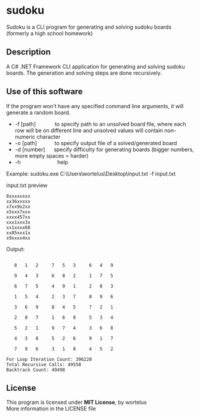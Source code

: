 # sudoku
Sudoku is a CLI program for generating and solving sudoku boards (formerly a high school homework)
## Description
A C# .NET Framework CLI application for generating and solving sudoku boards. The generation and solving steps are done recursively.
## Use of this software
If the program won't have any specified command line arguments, it will generate a random board.
- -f [path]&nbsp;&nbsp;&nbsp;&nbsp;&nbsp;&nbsp;&nbsp;&nbsp;&nbsp;&nbsp;&nbsp;&nbsp;&nbsp;to specify path to an unsolved board file, where each row will be on different line and unsolved values will contain non-numeric character
- -o [path]&nbsp;&nbsp;&nbsp;&nbsp;&nbsp;&nbsp;&nbsp;&nbsp;&nbsp;&nbsp;&nbsp;&nbsp;to specify output file of a solved/generated board
- -d [number]&nbsp;&nbsp;&nbsp;&nbsp;&nbsp;&nbsp;specify difficulty for generating boards (bigger numbers, more empty spaces = harder)
- -h &nbsp;&nbsp;&nbsp;&nbsp;&nbsp;&nbsp;&nbsp;&nbsp;&nbsp;&nbsp;&nbsp;&nbsp;&nbsp;&nbsp;&nbsp;&nbsp;&nbsp;&nbsp;&nbsp;&nbsp;&nbsp;&nbsp;&nbsp;&nbsp;help

Example:
sudoku.exe C:\Users\wortelus\Desktop\input.txt -f input.txt

input.txt preview
```
8xxxxxxxx
xx36xxxxx
x7xx9x2xx
x5xxx7xxx
xxxx457xx
xxx1xxx3x
xx1xxxx68
xx85xxx1x
x9xxxx4xx
```

Output:
```

   8   1   2     7   5   3     6   4   9

   9   4   3     6   8   2     1   7   5

   6   7   5     4   9   1     2   8   3

   1   5   4     2   3   7     8   9   6

   3   6   9     8   4   5     7   2   1

   2   8   7     1   6   9     5   3   4

   5   2   1     9   7   4     3   6   8

   4   3   8     5   2   6     9   1   7

   7   9   6     3   1   8     4   5   2

For Loop Iteration Count: 396220
Total Recursive Calls: 49558
Backtrack Count: 49498
```

## License
This program is licensed under **MIT License**, by wortelus  
More information in the LICENSE file
